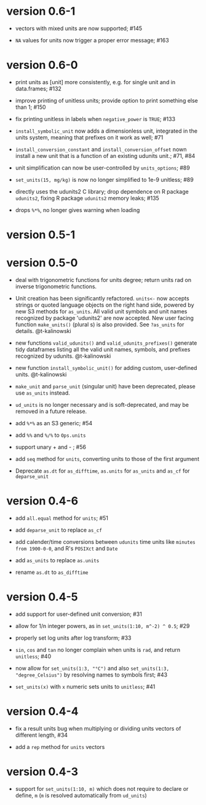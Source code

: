 # version 0.6-1

* vectors with mixed units are now supported; #145

* `NA` values for units now trigger a proper error message; #163

# version 0.6-0

* print units as [unit] more consistently, e.g. for single unit and in data.frames; #132

* improve printing of unitless units; provide option to print something else than 1; #150

* fix printing unitless in labels when `negative_power` is `TRUE`; #133

* `install_symbolic_unit` now adds a dimensionless unit, integrated in the units system, meaning that prefixes on it work as well; #71

* `install_conversion_constant` and `install_conversion_offset` nown install a new unit that is a function of an existing udunits unit.; #71, #84

* unit simplification can now be user-controlled by `units_options`; #89

* `set_units(15, mg/kg)` is now no longer simplified to 1e-9 unitless; #89

* directly uses the udunits2 C library; drop dependence on R package `udunits2`, fixing R package `udunits2` memory leaks; #135

* drops `%*%`, no longer gives warning when loading

# version 0.5-1

# version 0.5-0

* deal with trigonometric functions for units degree; return units rad on inverse trigonometric functions.

* Unit creation has been significantly refactored. `units<-` now accepts strings
or quoted language objects on the right hand side, powered by new S3 methods for
`as_units`. All valid unit symbols and unit names recognized by package 'udunits2' are 
now accepted. New user facing function `make_units()` (plural s) is also
provided. See `?as_units` for details. @t-kalinowski

* new functions `valid_udunits()` and `valid_udunits_prefixes()` generate tidy
dataframes listing all the valid unit names, symbols, and prefixes recognized by
udunits. @t-kalinowski

* new function `install_symbolic_unit()` for adding custom, user-defined units. 
@t-kalinowski

* `make_unit` and `parse_unit` (singular unit) have been deprecated, please use 
`as_units` instead.

* `ud_units` is no longer necessary and is soft-deprecated, and may be removed
in a future release.

* add `%*%` as an S3 generic; #54 

* add `%%` and `%/%` to `Ops.units`

* support unary + and - ; #56

* add `seq` method for `units`, converting units to those of the first argument

* Deprecate `as.dt` for `as_difftime`, `as.units` for `as_units` and `as_cf` for `deparse_unit`

# version 0.4-6

* add `all.equal` method for `units`; #51

* add `deparse_unit` to replace `as_cf`

* add calender/time conversions between `udunits` time units like `minutes from 1900-0-0`, and R's `POSIXct` and `Date`

* add `as_units` to replace `as.units`

* rename `as.dt` to `as_difftime`

# version 0.4-5

* add support for user-defined unit conversion; #31

* allow for 1/n integer powers, as in `set_units(1:10, m^-2) ^ 0.5`; #29

* properly set log units after log transform; #33

* `sin`, `cos` and `tan` no longer complain when units is `rad`, and return `unitless`; #40 

* now allow for `set_units(1:3, "°C")` and also `set_units(1:3, "degree_Celsius")` by resolving names to symbols first; #43

* `set_units(x)` with `x` numeric sets units to `unitless`; #41

# version 0.4-4

* fix a result units bug when multiplying or dividing units vectors of different length, #34

* add a `rep` method for `units` vectors

# version 0.4-3

* support for `set_units(1:10, m)` which does not require to declare or define, `m` (`m` is resolved automatically from `ud_units`)
